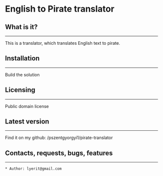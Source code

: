 # English to Pirate translator

  ## What is it?
  -----------

  This is a translator, which translates English text to pirate.  

  ## Installation
  ------------
  Build the solution

  ## Licensing
  ---------
  Public domain license
  
  ## Latest version
  -----------
  Find it on my github: 
  /pszentgyorgyi1/pirate-translator
  
  ## Contacts, requests, bugs, features
  --------
	* Author: lyerit@gmail.com
